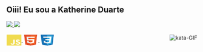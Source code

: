 ## Oiii! Eu sou a Katherine Duarte 
 <div>
  <a href="https://github.com/katamarieth">
  <img height="180em" src="https://github-readme-stats.vercel.app/api?username=katamarieth&show_icons=true&theme=dracula&include_all_commits=true&count_private=true"/>
  <img height="180em" src="https://github-readme-stats.vercel.app/api/top-langs/?username=katamarieth&layout=compact&langs_count=7&theme=dracula"/>
</div>
  <div style="display: inline_block"><br>
  <img align="center" alt="Rafa-Js" height="30" width="40" src="https://raw.githubusercontent.com/devicons/devicon/master/icons/javascript/javascript-plain.svg">
  <img align="center" alt="Rafa-HTML" height="30" width="40" src="https://raw.githubusercontent.com/devicons/devicon/master/icons/html5/html5-original.svg">
  <img align="center" alt="Rafa-CSS" height="30" width="40" src="https://raw.githubusercontent.com/devicons/devicon/master/icons/css3/css3-original.svg">
  <img align="right" alt="kata-GIF" height="80" src="https://www.creativeconcept.co/wp-content/uploads/2017/courses/video/web_design.gif">
</div>

 
